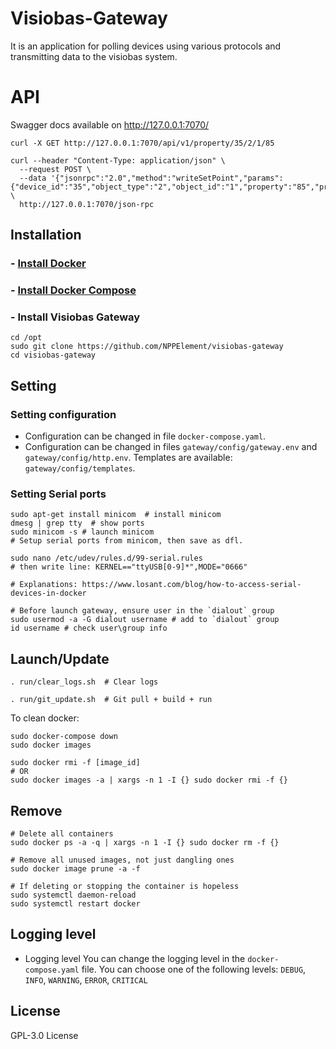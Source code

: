 # Visiobas-Gateway

It is an application for polling devices using various protocols and transmitting data to
the visiobas system.

# API

Swagger docs available on http://127.0.0.1:7070/

```
curl -X GET http://127.0.0.1:7070/api/v1/property/35/2/1/85
```

```
curl --header "Content-Type: application/json" \
  --request POST \
  --data '{"jsonrpc":"2.0","method":"writeSetPoint","params":{"device_id":"35","object_type":"2","object_id":"1","property":"85","priority":"10","index":"-1","tag":"9","value":"40"},"id":""}' \
  http://127.0.0.1:7070/json-rpc
```

## Installation

### - [Install Docker](https://docs.docker.com/engine/install/)

### - [Install Docker Compose](https://docs.docker.com/compose/install/)

### - Install Visiobas Gateway

```shell
cd /opt
sudo git clone https://github.com/NPPElement/visiobas-gateway
cd visiobas-gateway
```

## Setting

### Setting configuration

- Configuration can be changed in file `docker-compose.yaml`.
- Configuration can be changed in files `gateway/config/gateway.env`
  and `gateway/config/http.env`. Templates are available: `gateway/config/templates`.

### Setting Serial ports

```shell
sudo apt-get install minicom  # install minicom
dmesg | grep tty  # show ports
sudo minicom -s # launch minicom
# Setup serial ports from minicom, then save as dfl.

sudo nano /etc/udev/rules.d/99-serial.rules
# then write line: KERNEL=="ttyUSB[0-9]*",MODE="0666"

# Explanations: https://www.losant.com/blog/how-to-access-serial-devices-in-docker

# Before launch gateway, ensure user in the `dialout` group
sudo usermod -a -G dialout username # add to `dialout` group
id username # check user\group info
```

## Launch/Update

```shell
. run/clear_logs.sh  # Clear logs

. run/git_update.sh  # Git pull + build + run
```

To clean docker:

```shell
sudo docker-compose down 
sudo docker images

sudo docker rmi -f [image_id]
# OR
sudo docker images -a | xargs -n 1 -I {} sudo docker rmi -f {}
```

## Remove

```shell
# Delete all containers
sudo docker ps -a -q | xargs -n 1 -I {} sudo docker rm -f {}

# Remove all unused images, not just dangling ones
sudo docker image prune -a -f

# If deleting or stopping the container is hopeless
sudo systemctl daemon-reload
sudo systemctl restart docker
```

## Logging level

- Logging level You can change the logging level in the `docker-compose.yaml` file. You can
  choose one of the following levels: `DEBUG`, `INFO`, `WARNING`, `ERROR`, `CRITICAL`

## License

GPL-3.0 License

